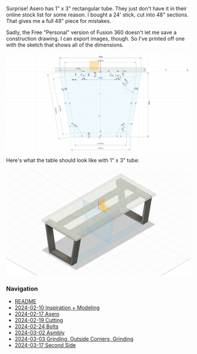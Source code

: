 Surprise! Asero has 1" x 3" rectangular tube. They just don't have it in their online stock list for some reason. I bought a 24' stick, cut into 48" sections. That gives me a full 48" piece for mistakes.

Sadly, the Free "Personal" version of Fusion 360 doesn't let me save a construction drawing. I can export images, though. So I've printed off one with the sketch that shows all of the dimensions.

![](dimensions.png)

Here's what the table should look like with 1" x 3" tube:

![](isometric.png)


### Navigation
* [README](README.md)
* [2024-02-10 Inspiration + Modeling](2024-02-10%20Inspiration%20+%20Modeling.md)
* [2024-02-17 Asero](2024-02-17%20Asero.md)
* [2024-02-19 Cutting](2024-02-19%20Cutting.md)
* [2024-02-24 Bolts](2024-02-24%20Bolts.md)
* [2024-03-02 Asmbly](2024-03-02%20Asmbly.md)
* [2024-03-03 Grinding, Outside Corners, Grinding](2024-03-03%20Grinding,%20Outside%20Corners,%20Grinding.md)
* [2024-03-17 Second Side](2024-03-17%20Second%20Side.md)

